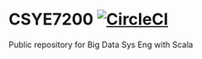 # CSYE7200 [![CircleCI](https://circleci.com/gh/rchillyard/CSYE7200.svg?style=svg)](https://circleci.com/gh/rchillyard/CSYE7200)
Public repository for Big Data Sys Eng with Scala
